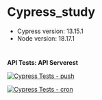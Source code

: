 # Cypress_study

* Cypress version: 13.15.1
* Node version: 18.17.1

#
__API Tests: API Serverest__

[![Cypress Tests - push](https://github.com/KarllaSouza/Cypress_study/actions/workflows/ci_push_cypress.yml/badge.svg)](https://github.com/KarllaSouza/Cypress_study/actions/workflows/ci_push_cypress.yml)

[![Cypress Tests - cron](https://github.com/KarllaSouza/Cypress_study/actions/workflows/ci_cron_cypress.yml/badge.svg)](https://github.com/KarllaSouza/Cypress_study/actions/workflows/ci_cron_cypress.yml)
